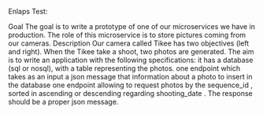 Enlaps Test:

Goal
The goal is to write a prototype of one of our microservices we have in production. The role of this microservice is to store pictures coming from our cameras.
Description
Our camera called Tikee has two objectives (left and right). When the Tikee take a shoot, two photos are generated.
The aim is to write an application with the following specifications:
it has a database (sql or nosql), with a table representing the photos.
one endpoint which takes as an input a json message that information about a photo to insert in the database
one endpoint allowing to request photos by the sequence_id , sorted in ascending or descending regarding shooting_date . The response should be a proper json message.
